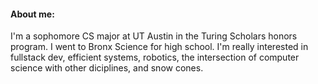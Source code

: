 #### About me:
I'm a sophomore CS major at UT Austin in the Turing Scholars honors
program. I went to Bronx Science for high school. I'm really
interested in fullstack dev, efficient systems, robotics, the intersection of computer science with other diciplines, and snow cones.
